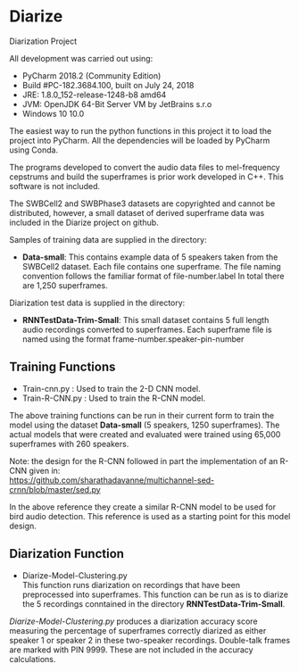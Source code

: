 # Diarize
Diarization Project

 
All development was carried out using:
- PyCharm 2018.2 (Community Edition)
- Build #PC-182.3684.100, built on July 24, 2018
- JRE: 1.8.0_152-release-1248-b8 amd64
- JVM: OpenJDK 64-Bit Server VM by JetBrains s.r.o
- Windows 10 10.0 

The easiest way to run the python functions in this project it to load 
the project into PyCharm.  All the dependencies will be loaded by PyCharm
using Conda.

The programs developed to convert the audio data files to 
mel-frequency cepstrums and build the superframes is prior 
work developed in C++.  This software is not included.  

The SWBCell2 and SWBPhase3 datasets are copyrighted and 
cannot be distributed, however, a small dataset of derived 
superframe data was included in the Diarize project on github.

Samples of training data are supplied in the directory: 

- **Data-small**:   This contains example data of 5 speakers 
taken from the SWBCell2 dataset.  Each file contains 
one superframe.  The file naming convention follows 
the familiar format of file-number.label  In total there are 
1,250 superframes.


Diarization test data is supplied in the directory: 
- **RNNTestData-Trim-Small**:  This small dataset contains 
5 full length audio recordings converted to superframes. Each 
superframe file is named using the format 
frame-number.speaker-pin-number

## Training Functions
- Train-cnn.py :		Used to train the 2-D CNN model.
- Train-R-CNN.py :	Used to train the R-CNN model.

The above training functions can be run in their current form
to train the model using the dataset **Data-small** (5 speakers, 1250 
superframes).  The actual models that were created and evaluated were 
trained using 65,000 superframes with 260 speakers.

Note: the design for the R-CNN followed in part the implementation 
of an R-CNN given in:  
https://github.com/sharathadavanne/multichannel-sed-crnn/blob/master/sed.py

In the above reference they create a similar R-CNN model to be used
for bird audio detection. This reference is used as a starting point 
for this model design.  

## Diarization Function

- Diarize-Model-Clustering.py  
  This function runs diarization on recordings that have been preprocessed into
  superframes.  This function can be run as is to diarize the  5 recordings 
  conntained in the directory **RNNTestData-Trim-Small**.
    

*Diarize-Model-Clustering.py*  produces a diarization accuracy 
score measuring the percentage of superframes correctly 
diarized as either speaker 1 or speaker 2 in these two-speaker 
recordings.  Double-talk frames are marked with PIN 9999.  These are not 
included in the accuracy calculations. 


